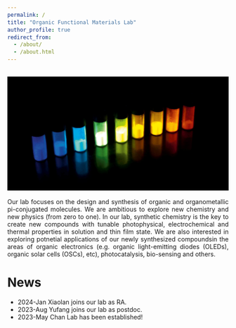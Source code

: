 ```yaml
---
permalink: /
title: "Organic Functional Materials Lab"
author_profile: true
redirect_from: 
  - /about/
  - /about.html
---
```

<br/> <img src='/images/figure4.jpg'>

<div style="text-align: justify">
    Our lab focuses on the design and synthesis of organic and organometallic pi-conjugated molecules. We are ambitious to explore new chemistry and new physics (from zero to one). In our lab, synthetic chemistry is the key to create new compounds with tunable photophysical, electrochemical and thermal properties in solution and thin film state. We are also interested in exploring potnetial applications of our newly synthesized compoundsin the areas of organic electronics (e.g. organic light-emitting diodes (OLEDs), organic solar cells (OSCs), etc), photocatalysis, bio-sensing and others.
</div>


News
======
* 2024-Jan      Xiaolan joins our lab as RA.
* 2023-Aug      Yufang joins our lab as postdoc.
* 2023-May      Chan Lab has been established!




